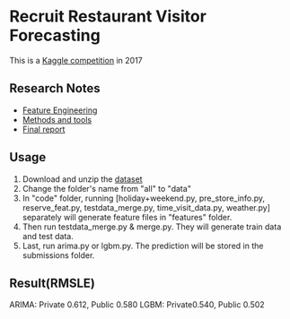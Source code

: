 # Recruit Restaurant Visitor Forecasting
This is a [Kaggle competition](https://www.kaggle.com/c/recruit-restaurant-visitor-forecasting "Kaggle") in 2017

## Research Notes
- [Feature Engineering](https://hackmd.io/s/HJVz17xA7)
- [Methods and tools](https://hackmd.io/s/rJgju2JAm)
- [Final report](https://docs.google.com/document/d/1qRJV1Lii3t32h6BkBzvNmv9epSz00DbO4UlZljKEK8s/edit?usp=sharing)

## Usage
1. Download and unzip the [dataset](https://www.kaggle.com/c/recruit-restaurant-visitor-forecasting/data)
2. Change the folder's name from "all" to "data"
3. In "code" folder, running [holiday+weekend.py, pre_store_info.py, reserve_feat.py, testdata_merge.py, time_visit_data.py, weather.py] separately will generate feature files in "features" folder.
4. Then run testdata_merge.py & merge.py. They will generate train data and test data.
5. Last, run arima.py or lgbm.py. The prediction will be stored in the submissions folder.

## Result(RMSLE)
ARIMA: Private 0.612, Public 0.580
LGBM: Private0.540, Public 0.502